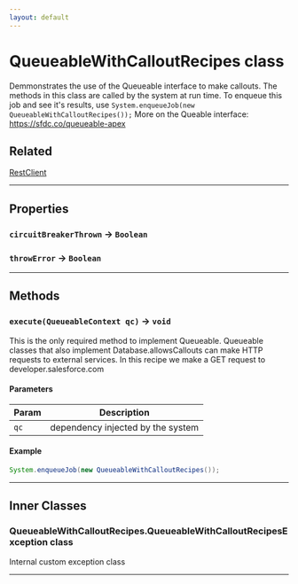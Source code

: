 ```yaml
---
layout: default
---
```

# QueueableWithCalloutRecipes class

Demmonstrates the use of the Queueable interface to make callouts. The methods in this class are called by the system at run time. To enqueue this job and see it's results, use `System.enqueueJob(new QueueableWithCalloutRecipes());` More on the Queable interface: https://sfdc.co/queueable-apex

## Related

[RestClient](https://github.com/trailheadapps/apex-recipes/wiki/RestClient.md)

---
## Properties

### `circuitBreakerThrown` → `Boolean`

### `throwError` → `Boolean`

---
## Methods
### `execute(QueueableContext qc)` → `void`

This is the only required method to implement Queueable. Queueable classes that also implement Database.allowsCallouts can make HTTP requests to external services. In this recipe we make a GET request to developer.salesforce.com

#### Parameters
|Param|Description|
|-----|-----------|
|`qc` |  dependency injected by the system |

#### Example
```java
System.enqueueJob(new QueueableWithCalloutRecipes());
```

---
## Inner Classes

### QueueableWithCalloutRecipes.QueueableWithCalloutRecipesException class

Internal custom exception class

---

